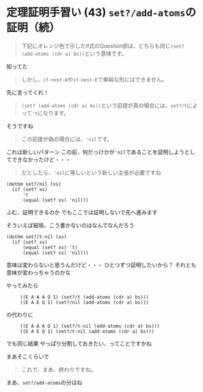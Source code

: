 # 定理証明手習い (43) `set?/add-atoms`の証明（続）

> 下記にオレンジ色で示したif式のQuestion部は、どちらも同じ`(set? (add-atoms (cdr a) bs))`という意味です。

知ってた

> しかし、`if-nest-A`や`if-nest-E`で単純な形にはできません。

先に言ってくれ！

> `(set? (add-atoms (cdr a) bs))`という前提が真の場合には、`set?/t`によって`'t`になります。

そうですね

> この前提が偽の場合には、`'nil`です。

これは新しいパターン
この前、何だっけかが`'nil`であることを証明しようとしてできなかったけど・・・

> だとしたら、`'nil`に等しいという新しい主張が必要ですね

```
(dethm set?/nil (xs)
  (if (set? xs)
      't
      (equal (set? xs) 'nil)))
```

ふむ、証明できるのか
でもここでは証明しないで先へ進みます

そういえば結局、こう書かないのはなんでなんだろう

```
(dethm set?/t-nil (xs)
  (if (set? xs)
      (equal (set? xs) 't)
      (equal (set? xs) 'nil)))
```

意味は変わらないと思うんだけど・・・
ひとつずつ証明したいから？
それとも意味が変わっちゃうのかな

やってみたら

```
     ((E A A A Q 1) (set?/t (add-atoms (cdr a) bs)))
     ((E A E Q 1) (set?/nil (add-atoms (cdr a) bs)))
```

の代わりに

```
     ((E A A A Q 1) (set?/t-nil (add-atoms (cdr a) bs)))
     ((E A E Q 1) (set?/t-nil (add-atoms (cdr a) bs)))
```

でも同じ結果
やっぱり分割しておきたい、ってことですかね

まあそこくらいで

> これで、まあ、終わりですね。

まあ、`set?/add-atoms`の分はね
